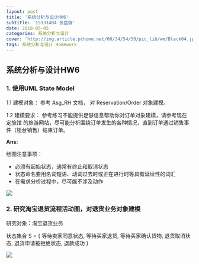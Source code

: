 ```yaml
---
layout: post
title: '系统分析与设计HW6'
subtitle: '15331404 张益强'
date: 2018-05-05
categories: 系统分析与设计  
cover: 'http://img.article.pchome.net/00/34/54/50/pic_lib/wm/Black04.jpg'
tags: 系统分析与设计 Homework
---
```




## 系统分析与设计HW6

 ### 1. 使用UML State Model

1.1 建模对象： 参考 Asg_RH 文档， 对 Reservation/Order 对象建模。

1.2 建模要求： 参考练习不能提供足够信息帮助你对订单对象建模，请参考现在 定旅馆 的旅游网站，尽可能分析围绕订单发生的各种情况，直到订单通过销售事件（柜台销售）结束订单。

**Ans:**

绘图注意事项：

- 必须有起始状态，通常有终止和取消状态
- 状态命名要用名词短语、动词过去时或正在进行时等具有延续性的词汇
- 在需求分析过程中，尽可能不涉及动作

![](https://ws1.sinaimg.cn/large/c3af64f1gy1fr1p4bobluj20jl0dwgm7.jpg)

### 2.  研究淘宝退货流程活动图，对退货业务对象建模

研究对象：淘宝退货业务 

状态集合 S = { 等待卖家同意状态, 等待买家退货, 等待买家确认货物, 退货取消状态, 退货申请被拒绝状态, 退款成功 } 



![](https://ws1.sinaimg.cn/large/c3af64f1gy1fr1pvbnkvpj20h10h7t9m.jpg)
